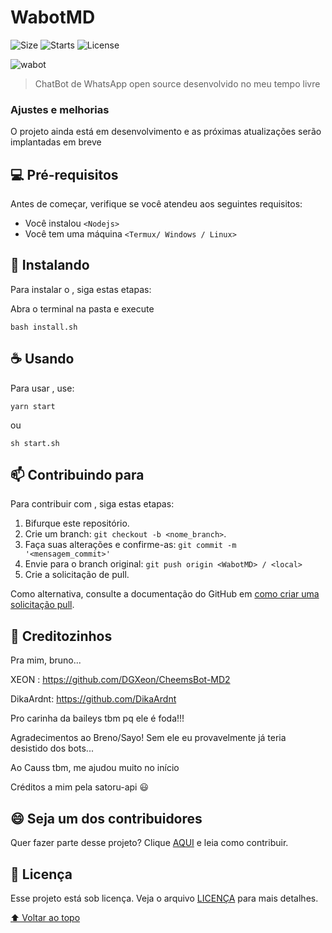 # WabotMD


![Size](https://img.shields.io/github/issues/bruno918/WabotMD?style=flat-square)
![Starts](https://img.shields.io/github/stars/bruno918/WabotMD)
![License](https://img.shields.io/github/license/bruno918/WabotMD)

<img src="https://www.messengerpeople.com/wp-content/uploads/2018/08/whatsapp-chatbot.png" alt="wabot">

> ChatBot de WhatsApp open source desenvolvido no meu tempo livre

### Ajustes e melhorias

O projeto ainda está em desenvolvimento e as próximas atualizações serão implantadas em breve

## 💻 Pré-requisitos

Antes de começar, verifique se você atendeu aos seguintes requisitos:
<!---Estes são apenas requisitos de exemplo. Adicionar, duplicar ou remover conforme necessário--->
* Você instalou `<Nodejs>`
* Você tem uma máquina `<Termux/ Windows / Linux>`

## 🚀 Instalando <WabotMD>

Para instalar o <WabotMD>, siga estas etapas:

Abra o terminal na pasta e execute
```
bash install.sh
```

## ☕ Usando <WabotMD>

Para usar <WabotMD>, use:

```
yarn start
```
ou 
```
sh start.sh
```


## 📫 Contribuindo para <WabotMD>

Para contribuir com <WabotMD>, siga estas etapas:

1. Bifurque este repositório.
2. Crie um branch: `git checkout -b <nome_branch>`.
3. Faça suas alterações e confirme-as: `git commit -m '<mensagem_commit>'`
4. Envie para o branch original: `git push origin <WabotMD> / <local>`
5. Crie a solicitação de pull.

Como alternativa, consulte a documentação do GitHub em [como criar uma solicitação pull](https://help.github.com/en/github/collaborating-with-issues-and-pull-requests/creating-a-pull-request).

## 🤝 Creditozinhos
 
 Pra mim, bruno...
 
 XEON : https://github.com/DGXeon/CheemsBot-MD2
 
 DikaArdnt: https://github.com/DikaArdnt
 
 Pro carinha da baileys tbm pq ele é foda!!!
 
 Agradecimentos ao Breno/Sayo! Sem ele eu provavelmente já teria desistido dos bots...

 Ao Causs tbm, me ajudou muito no início 

 Créditos a mim pela satoru-api 😃

## 😄 Seja um dos contribuidores<br>

Quer fazer parte desse projeto? Clique [AQUI](CONTRIBUTING.md) e leia como contribuir.

## 📝 Licença

Esse projeto está sob licença. Veja o arquivo [LICENÇA](LICENSE.md) para mais detalhes.

[⬆ Voltar ao topo](#WabotMD)<br>